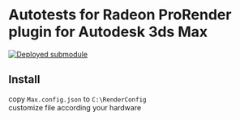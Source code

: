 # Autotests for Radeon ProRender plugin for Autodesk 3ds Max
[![Deployed submodule](https://rpr.cis.luxoft.com/buildStatus/icon?job=Utils/jobs_launcher-Deploy&build=last&config=release-badge)](https://rpr.cis.luxoft.com/job/Utils/job/jobs_launcher-Deploy)

## Install
copy `Max.config.json` to `C:\RenderConfig`  
customize file according your hardware  
